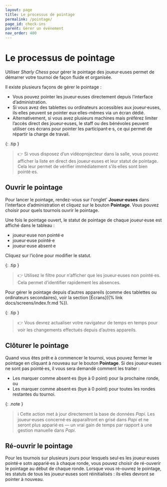 ```yaml
---
layout: page
title: Le processus de pointage
permalink: /pointage/
page_id: check-ins
parent: Gérer un événement
nav_order: 400
---
```


# Le processus de pointage

Utiliser _Sharly Chess_ pour gérer le pointage des joueur·euses permet de démarrer votre tournoi de façon fluide et organisée.

Il existe plusieurs façons de gérer le pointage :

- Vous pouvez pointer les joueur·euses directement depuis l’interface d’administration.
- Si vous avez des tablettes ou ordinateurs accessibles aux joueur·euses, ils·elles peuvent se pointer eux·elles-mêmes via un écran dédié.
- Alternativement, si vous avez plusieurs machines mais préférez limiter l’accès direct des joueur·euses, le staff ou des bénévoles peuvent utiliser ces écrans pour pointer les participant·e·s, ce qui permet de répartir la charge de travail.

{: .tip }
> :point_right: Si vous disposez d’un vidéoprojecteur dans la salle, vous pouvez afficher la liste en direct des joueur·euses et leur statut de pointage. Cela leur permet de vérifier immédiatement s’ils·elles sont bien pointé·es.

## Ouvrir le pointage

Pour lancer le pointage, rendez-vous sur l'onglet' **Joueur·euses** dans l’interface d’administration et cliquez sur le bouton **Pointage**. 
Vous pouvez choisir pour quels tournois ouvrir le pointage.

Une fois le pointage ouvert, le statut de pointage de chaque joueur·euse est affiché dans le tableau :
- <i class="bi-circle-fill" style="color: #ffc107"></i> joueur·euse non pointé·e
- <i class="bi-circle-fill" style="color: #198754"></i> joueur·euse pointé·e
- <i class="bi-ban" style="color: #6c757d"></i> joueur·euse absent·e

Cliquez sur l’icône pour modifier le statut.

{: .tip }
> :point_right: Utilisez le filtre pour n’afficher que les joueur·euses non pointé·es. Cela permet d’identifier rapidement les absences.

Pour gérer le pointage depuis d’autres appareils (comme des tablettes ou ordinateurs secondaires), voir la section [Écrans]({% link docs/screens/index.fr.md %}).

{: .tip }
> :point_right: Vous devrez actualiser votre navigateur de temps en temps pour voir les changements effectués depuis d’autres appareils.

## Clôturer le pointage

Quand vous êtes prêt·e à commencer le tournoi, vous pouvez fermer le pointage en cliquant à nouveau sur le bouton **Pointage**. Si des joueur·euses ne sont pas pointé·es, il vous sera demandé comment les traiter :

- Les marquer comme absent·es (bye à 0 point) pour la prochaine ronde, ou
- Les marquer comme absent·es (bye à 0 point) pour toutes les rondes restantes du tournoi.

{: .note }
> :information_source: Cette action met à jour directement la base de données _Papi_. Les joueur·euses concerné·es apparaîtront en grisé dans _Papi_ et ne seront plus apparié·es — un vrai gain de temps par rapport à une gestion manuelle dans _Papi_.

## Ré-ouvrir le pointage

Pour les tournois sur plusieurs jours pour lesquels seul·es les joueur·euses pointé·e sotn apparié·es à chaque ronde, vous pouvez choisir de ré-ouverir le pointage au début de chaque ronde. 
Lorsque vous ré-ouvrez le pointage, les statuts de tous les joueur·euses sont réinitialisés : ils·elles devront se pointer à nouveau.
